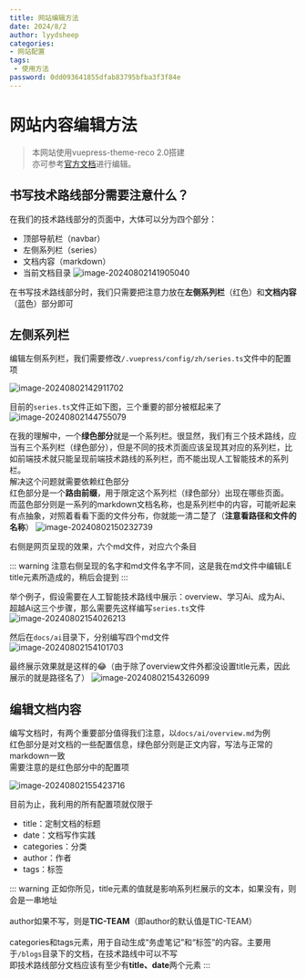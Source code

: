 ```yaml
---
title: 网站编辑方法
date: 2024/8/2
author: lyydsheep
categories: 
- 网站配置
tags:
 - 使用方法
password: 0dd093641855dfab83795bfba3f3f84e
---
```


# 网站内容编辑方法

> 本网站使用vuepress-theme-reco 2.0搭建<br>亦可参考[官方文档](https://theme-reco.vuejs.press/docs/guide/introduce.html)进行编辑。

## 书写技术路线部分需要注意什么？

在我们的技术路线部分的页面中，大体可以分为四个部分：
- 顶部导航栏（navbar）
- 左侧系列栏（series）
- 文档内容（markdown）
- 当前文档目录
![image-20240802141905040](https://raw.githubusercontent.com/lyydsheep/pic/main/202408021419116.png)

在书写技术路线部分时，我们只需要把注意力放在**左侧系列栏**（红色）和**文档内容**（蓝色）部分即可

## 左侧系列栏

编辑左侧系列栏，我们需要修改`/.vuepress/config/zh/series.ts`文件中的配置项

![image-20240802142911702](https://raw.githubusercontent.com/lyydsheep/pic/main/202408021429742.png)

目前的`series.ts`文件正如下图，三个重要的部分被框起来了
![image-20240802144755079](https://raw.githubusercontent.com/lyydsheep/pic/main/202408021447112.png)

在我的理解中，一个**绿色部分**就是一个系列栏。很显然，我们有三个技术路线，应当有三个系列栏（绿色部分），但是不同的技术页面应该呈现其对应的系列栏，比如前端技术就只能呈现前端技术路线的系列栏，而不能出现人工智能技术的系列栏。<br>
解决这个问题就需要依赖红色部分<br>
红色部分是一个**路由前缀**，用于限定这个系列栏（绿色部分）出现在哪些页面。<br>而蓝色部分则是一系列的markdown文档名称，也是系列栏中的内容，可能听起来有点抽象，对照着看看下面的文件分布，你就能一清二楚了（**注意看路径和文件的名称**）
![image-20240802150232739](https://raw.githubusercontent.com/lyydsheep/pic/main/202408021502773.png)

右侧是网页呈现的效果，六个md文件，对应六个条目

::: warning
注意右侧呈现的名字和md文件名字不同，这是我在md文件中编辑LE title元素所造成的，稍后会提到
:::

举个例子，假设需要在人工智能技术路线中展示：overview、学习Ai、成为Ai、超越Ai这三个步骤，那么需要先这样编写`series.ts`文件
![image-20240802154026213](https://raw.githubusercontent.com/lyydsheep/pic/main/202408021540240.png)

然后在`docs/ai`目录下，分别编写四个md文件<br>
![image-20240802154101703](https://raw.githubusercontent.com/lyydsheep/pic/main/202408021541739.png)

最终展示效果就是这样的😂（由于除了overview文件外都没设置title元素，因此展示的就是路径名了）
![image-20240802154326099](https://raw.githubusercontent.com/lyydsheep/pic/main/202408021543154.png)

## 编辑文档内容

编写文档时，有两个重要部分值得我们注意，以`docs/ai/overview.md`为例<br>
红色部分是对文档的一些配置信息，绿色部分则是正文内容，写法与正常的markdown一致<br>
需要注意的是红色部分中的配置项

![image-20240802155423716](https://raw.githubusercontent.com/lyydsheep/pic/main/202408021554756.png)

目前为止，我利用的所有配置项就仅限于
- title：定制文档的标题
- date：文档写作实践
- categories：分类
- author：作者
- tags：标签

::: warning
正如你所见，title元素的值就是影响系列栏展示的文本，如果没有，则会是一串地址<br><br>
author如果不写，则是**TIC-TEAM**（即author的默认值是TIC-TEAM）<br><br>
categories和tags元素，用于自动生成“务虚笔记”和“标签”的内容。主要用于`/blogs`目录下的文档，在技术路线中可以不写<br>
即技术路线部分文档应该有至少有**title、date**两个元素
:::